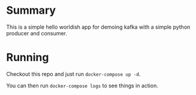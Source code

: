 # Summary
This is a simple hello worldish app for demoing kafka with a simple python producer and consumer.

# Running

Checkout this repo and just run `docker-compose up -d`.

You can then run `docker-compose logs` to see things in action.
